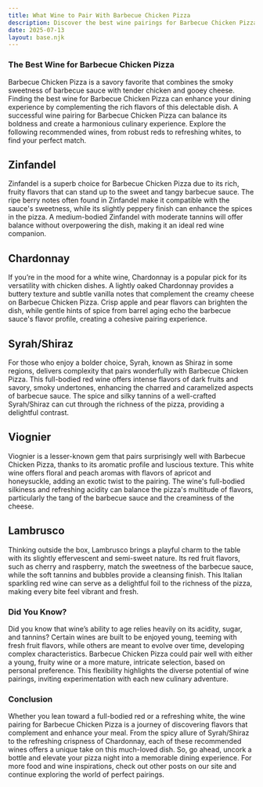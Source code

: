 ```yaml
---
title: What Wine to Pair With Barbecue Chicken Pizza
description: Discover the best wine pairings for Barbecue Chicken Pizza, from bold reds to crisp whites.
date: 2025-07-13
layout: base.njk
---
```


### The Best Wine for Barbecue Chicken Pizza

Barbecue Chicken Pizza is a savory favorite that combines the smoky sweetness of barbecue sauce with tender chicken and gooey cheese. Finding the best wine for Barbecue Chicken Pizza can enhance your dining experience by complementing the rich flavors of this delectable dish. A successful wine pairing for Barbecue Chicken Pizza can balance its boldness and create a harmonious culinary experience. Explore the following recommended wines, from robust reds to refreshing whites, to find your perfect match.

## Zinfandel

Zinfandel is a superb choice for Barbecue Chicken Pizza due to its rich, fruity flavors that can stand up to the sweet and tangy barbecue sauce. The ripe berry notes often found in Zinfandel make it compatible with the sauce's sweetness, while its slightly peppery finish can enhance the spices in the pizza. A medium-bodied Zinfandel with moderate tannins will offer balance without overpowering the dish, making it an ideal red wine companion.

## Chardonnay

If you’re in the mood for a white wine, Chardonnay is a popular pick for its versatility with chicken dishes. A lightly oaked Chardonnay provides a buttery texture and subtle vanilla notes that complement the creamy cheese on Barbecue Chicken Pizza. Crisp apple and pear flavors can brighten the dish, while gentle hints of spice from barrel aging echo the barbecue sauce's flavor profile, creating a cohesive pairing experience.

## Syrah/Shiraz

For those who enjoy a bolder choice, Syrah, known as Shiraz in some regions, delivers complexity that pairs wonderfully with Barbecue Chicken Pizza. This full-bodied red wine offers intense flavors of dark fruits and savory, smoky undertones, enhancing the charred and caramelized aspects of barbecue sauce. The spice and silky tannins of a well-crafted Syrah/Shiraz can cut through the richness of the pizza, providing a delightful contrast.

## Viognier

Viognier is a lesser-known gem that pairs surprisingly well with Barbecue Chicken Pizza, thanks to its aromatic profile and luscious texture. This white wine offers floral and peach aromas with flavors of apricot and honeysuckle, adding an exotic twist to the pairing. The wine's full-bodied silkiness and refreshing acidity can balance the pizza's multitude of flavors, particularly the tang of the barbecue sauce and the creaminess of the cheese.

## Lambrusco

Thinking outside the box, Lambrusco brings a playful charm to the table with its slightly effervescent and semi-sweet nature. Its red fruit flavors, such as cherry and raspberry, match the sweetness of the barbecue sauce, while the soft tannins and bubbles provide a cleansing finish. This Italian sparkling red wine can serve as a delightful foil to the richness of the pizza, making every bite feel vibrant and fresh.

### Did You Know?

Did you know that wine’s ability to age relies heavily on its acidity, sugar, and tannins? Certain wines are built to be enjoyed young, teeming with fresh fruit flavors, while others are meant to evolve over time, developing complex characteristics. Barbecue Chicken Pizza could pair well with either a young, fruity wine or a more mature, intricate selection, based on personal preference. This flexibility highlights the diverse potential of wine pairings, inviting experimentation with each new culinary adventure.

### Conclusion

Whether you lean toward a full-bodied red or a refreshing white, the wine pairing for Barbecue Chicken Pizza is a journey of discovering flavors that complement and enhance your meal. From the spicy allure of Syrah/Shiraz to the refreshing crispness of Chardonnay, each of these recommended wines offers a unique take on this much-loved dish. So, go ahead, uncork a bottle and elevate your pizza night into a memorable dining experience. For more food and wine inspirations, check out other posts on our site and continue exploring the world of perfect pairings.